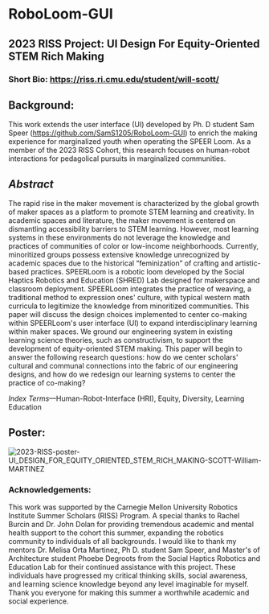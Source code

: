 # RoboLoom-GUI

## **2023 RISS Project:  UI Design For Equity-Oriented STEM Rich Making** 

### Short Bio: https://riss.ri.cmu.edu/student/will-scott/

## Background:

This work extends the user interface (UI) developed by Ph. D student Sam Speer (https://github.com/SamS1205/RoboLoom-GUI) to enrich the making experience for marginalized youth when operating the SPEER Loom.
As a member of the 2023 RISS Cohort, this research focuses on human-robot interactions for pedagolical pursuits in marginalized communities.

## *Abstract*

The rapid rise in the maker movement is characterized by the global growth of maker spaces as a platform to promote STEM learning and creativity. In academic spaces and literature,  the maker movement is centered on dismantling accessibility barriers to STEM learning. However, most learning systems in these environments do not leverage the knowledge and practices of communities of color or low-income neighborhoods. Currently, minoritized groups possess extensive knowledge unrecognized by academic spaces due to the historical “feminization” of crafting and artistic-based practices. SPEERLoom is a robotic loom developed by the Social Haptics Robotics and Education (SHRED) Lab designed for makerspace and classroom deployment. SPEERLoom integrates the practice of weaving, a traditional method to expression ones' culture, with typical western math curricula to legitimize the knowledge from minoritized communities. This paper will discuss the design choices implemented to center co-making within SPEERLoom's user interface (UI) to expand interdisciplinary learning within maker spaces. We ground our engineering system in existing learning science theories, such as constructivism, to support the development of equity-oriented STEM making.  This paper will begin to answer the following research questions: how do we center scholars' cultural and communal connections into the fabric of our engineering designs, and how do we redesign our learning systems to center the practice of co-making?

*Index Terms*—Human-Robot-Interface (HRI), Equity, Diversity, Learning Education

## Poster:

![2023-RISS-poster-UI_DESIGN_FOR_EQUITY_ORIENTED_STEM_RICH_MAKING-SCOTT-William-MARTINEZ](https://github.com/PenguinMesssiah/RoboLoom-GUI/assets/61028739/851b36e4-7bfd-4059-880e-c26f6a7f39b5)

### Acknowledgements:

This work was supported by the Carnegie Mellon University Robotics Institute Summer Scholars (RISS) Program. A special thanks to Rachel Burcin and Dr. John Dolan for providing tremendous academic and mental health support to the cohort this summer, expanding the robotics community to individuals of all backgrounds. I would like to thank my mentors Dr. Melisa Orta Martinez, Ph D. student Sam Speer, and Master's of Architecture student Phoebe Degroots from the Social Haptics Robotics and Education Lab for their continued assistance with this project. These individuals have progressed my critical thinking skills, social awareness, and learning science knowledge beyond any level imaginable for myself. Thank you everyone for making this summer a worthwhile academic and social experience.
